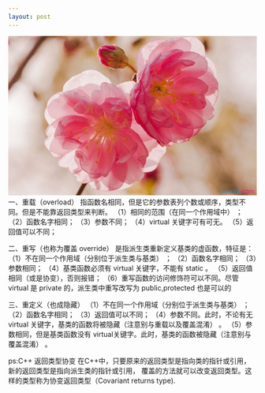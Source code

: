 ```yaml
---
layout: post
---
```

<img src="/images/timg.jpg" class="fit image">
一、重载（overload）
 指函数名相同，但是它的参数表列个数或顺序，类型不同。但是不能靠返回类型来判断。
 （1）相同的范围（在同一个作用域中） ；
 （2）函数名字相同；
 （3）参数不同；
 （4）virtual 关键字可有可无。
 （5）返回值可以不同；

二、重写（也称为覆盖 override）
 是指派生类重新定义基类的虚函数，特征是：
（1）不在同一个作用域（分别位于派生类与基类） ；
（2）函数名字相同；
（3）参数相同；
（4）基类函数必须有 virtual 关键字，不能有 static 。
（5）返回值相同（或是协变），否则报错；
（6）重写函数的访问修饰符可以不同。尽管 virtual 是 private 的，派生类中重写改写为 public,protected 也是可以的

三、重定义（也成隐藏）
（1）不在同一个作用域（分别位于派生类与基类） ；
（2）函数名字相同；
（3）返回值可以不同；
（4）参数不同。此时，不论有无 virtual 关键字，基类的函数将被隐藏（注意别与重载以及覆盖混淆） 。
（5）参数相同，但是基类函数没有 virtual关键字。此时，基类的函数被隐藏（注意别与覆盖混淆） 。

ps:C++ 返回类型协变
在C++中，只要原来的返回类型是指向类的指针或引用，新的返回类型是指向派生类的指针或引用，
覆盖的方法就可以改变返回类型。这样的类型称为协变返回类型（Covariant returns type).

